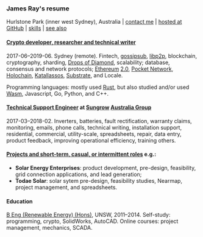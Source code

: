 ### James Ray's resume

Hurlstone Park (inner west Sydney), Australia | [contact me](https://docs.google.com/forms/d/e/1FAIpQLSeY71SEvQhHWlspzkvw0odpfdjqdEyy8ORL8XtRMFMQkzYfQg/viewform) | [hosted at GitHub](https://github.com/jamesray1/cv) | [skills](skills.md) | [see also](see-also.md)

#### [Crypto developer, researcher and technical writer](crypto-industry-experience.md)

2017-06–2019-06. Sydney (remote). Fintech, [gossipsub](https://github.com/libp2p/rust-libp2p/pull/767), [libp2p](https://libp2p.io), blockchain, cryptography, sharding, [Drops of Diamond](https://github.com/Drops-of-Diamond/diamond_drops), scalability; database, consensus and network protocols; [Ethereum](https://ethereum.org/) [2.0](https://github.com/ethereum/eth2.0-specs), [Pocket Network](https://pokt.network/), [Holochain](https://holochain.org), [Katallassos](https://katallassos.com), [Substrate](https://www.parity.io/substrate/), and Locale.

Programming languages: mostly used [Rust](https://www.rust-lang.org/), but also studied and/or used [Wasm](https://webassembly.org/), Javascript, Go, Python, and C++.

#### [Technical Support Engineer](tech-support-eng-SG.md) at [Sungrow](https://en.sungrowpower.com/) [Australia Group](https://www.sungrowpower.com.au/)

2017-03–2018-02. Inverters, batteries, fault rectification, warranty claims, monitoring, emails, phone calls, technical writing, installation support, residential, commercial, utility-scale, spreadsheets, repair, data entry, product feedback, improving operational efficiency, training others.

#### [Projects and short-term, casual, or intermittent roles](projects.md) e.g.:

- **Solar Energy Enterprises**: product development, pre-design, feasibility, grid connection applications, and lead generation;
- **Todae Solar**: solar sytem pre-design, feasibility studies, Nearmap, project management, and spreadsheets.

#### Education

[B Eng (Renewable Energy) (Hons)](education.md), UNSW, 2011–2014. 
Self-study: programming, crypto, SolidWorks, AutoCAD. Online courses: project management, mechanics, SCADA.
